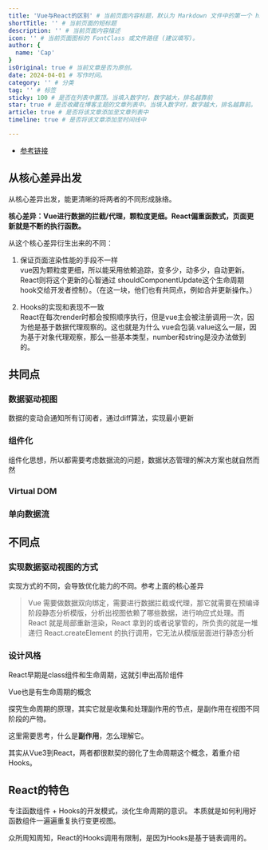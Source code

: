 ```yaml
---
title: 'Vue与React的区别' # 当前页面内容标题，默认为 Markdown 文件中的第一个 h1 标签内容
shortTitle: '' # 当前页面的短标题
description: '' # 当前页面内容描述
icon: '' # 当前页面图标的 FontClass 或文件路径 (建议填写)。
author: {
  name: 'Cap'
}
isOriginal: true # 当前文章是否为原创。
date: 2024-04-01 # 写作时间。
category: '' # 分类
tag: '' # 标签
sticky: 100 # 是否在列表中置顶。当填入数字时，数字越大，排名越靠前
star: true # 是否收藏在博客主题的文章列表中。当填入数字时，数字越大，排名越靠前。
article: true # 是否将该文章添加至文章列表中
timeline: true # 是否将该文章添加至时间线中

---
```


- [参考链接](https://mp.weixin.qq.com/s/6QTdeM2l1htofCnKLZS6yw)

## 从核心差异出发

从核心差异出发，能更清晰的将两者的不同形成脉络。

**核心差异：Vue进行数据的拦截/代理，颗粒度更细。React偏重函数式，页面更新就是不断的执行函数。**

从这个核心差异衍生出来的不同：

1. 保证页面渲染性能的手段不一样  
  vue因为颗粒度更细，所以能采用依赖追踪，变多少，动多少，自动更新。React则将这个更新的心智通过
  shouldComponentUpdate这个生命周期hook交给开发者控制）。（在这一块，他们也有共同点，例如合并更新操作。）

2. Hooks的实现和表现不一致  
  React在每次render时都会按照顺序执行，但是vue主会被注册调用一次，因为他是基于数据代理观察的。这也就是为什么
  vue会包装.value这么一层，因为基于对象代理观察，那么一些基本类型，number和string是没办法做到的。

## 共同点

### 数据驱动视图

数据的变动会通知所有订阅者，通过diff算法，实现最小更新

### 组件化

组件化思想，所以都需要考虑数据流的问题，数据状态管理的解决方案也就自然而然

### Virtual DOM

### 单向数据流

## 不同点

### 实现数据驱动视图的方式

实现方式的不同，会导致优化能力的不同。参考上面的核心差异

> Vue 需要做数据双向绑定，需要进行数据拦截或代理，那它就需要在预编译阶段静态分析模版，分析出视图依赖了哪些数据，进行响应式处理。而 React 就是局部重新渲染，React 拿到的或者说掌管的，所负责的就是一堆递归 React.createElement 的执行调用，它无法从模版层面进行静态分析

### 设计风格

React早期是class组件和生命周期，这就引申出高阶组件

Vue也是有生命周期的概念

探究生命周期的原理，其实它就是收集和处理副作用的节点，是副作用在视图不同阶段的产物。

这里需要思考，什么是**副作用**，怎么理解它。

其实从Vue3到React，两者都很默契的弱化了生命周期这个概念，着重介绍Hooks。

## React的特色

专注函数组件 + Hooks的开发模式，淡化生命周期的意识。
本质就是如何利用好函数组件一遍遍重复执行变更视图。

众所周知周知，React的Hooks调用有限制，是因为Hooks是基于链表调用的。

